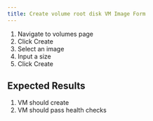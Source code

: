 ```yaml
---
title: Create volume root disk VM Image Form
---
```

1. Navigate to volumes page
1. Click Create
1. Select an image
1. Input a size
1. Click Create

## Expected Results
1. VM should create
1. VM should pass health checks